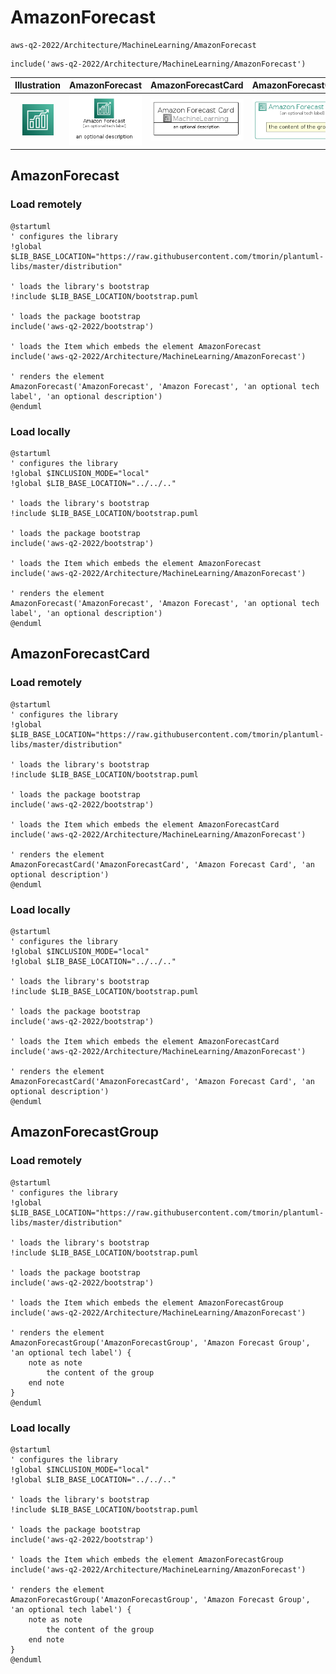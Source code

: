# AmazonForecast


```text
aws-q2-2022/Architecture/MachineLearning/AmazonForecast
```

```text
include('aws-q2-2022/Architecture/MachineLearning/AmazonForecast')
```



| Illustration | AmazonForecast | AmazonForecastCard | AmazonForecastGroup |
| :---: | :---: | :---: | :---: |
| ![illustration for Illustration](../../../aws-q2-2022/Architecture/MachineLearning/AmazonForecast.png) | ![illustration for AmazonForecast](../../../aws-q2-2022/Architecture/MachineLearning/AmazonForecast.Local.png) | ![illustration for AmazonForecastCard](../../../aws-q2-2022/Architecture/MachineLearning/AmazonForecastCard.Local.png) | ![illustration for AmazonForecastGroup](../../../aws-q2-2022/Architecture/MachineLearning/AmazonForecastGroup.Local.png) |




## AmazonForecast

### Load remotely
```plantuml
@startuml
' configures the library
!global $LIB_BASE_LOCATION="https://raw.githubusercontent.com/tmorin/plantuml-libs/master/distribution"

' loads the library's bootstrap
!include $LIB_BASE_LOCATION/bootstrap.puml

' loads the package bootstrap
include('aws-q2-2022/bootstrap')

' loads the Item which embeds the element AmazonForecast
include('aws-q2-2022/Architecture/MachineLearning/AmazonForecast')

' renders the element
AmazonForecast('AmazonForecast', 'Amazon Forecast', 'an optional tech label', 'an optional description')
@enduml
```

### Load locally
```plantuml
@startuml
' configures the library
!global $INCLUSION_MODE="local"
!global $LIB_BASE_LOCATION="../../.."

' loads the library's bootstrap
!include $LIB_BASE_LOCATION/bootstrap.puml

' loads the package bootstrap
include('aws-q2-2022/bootstrap')

' loads the Item which embeds the element AmazonForecast
include('aws-q2-2022/Architecture/MachineLearning/AmazonForecast')

' renders the element
AmazonForecast('AmazonForecast', 'Amazon Forecast', 'an optional tech label', 'an optional description')
@enduml
```

## AmazonForecastCard

### Load remotely
```plantuml
@startuml
' configures the library
!global $LIB_BASE_LOCATION="https://raw.githubusercontent.com/tmorin/plantuml-libs/master/distribution"

' loads the library's bootstrap
!include $LIB_BASE_LOCATION/bootstrap.puml

' loads the package bootstrap
include('aws-q2-2022/bootstrap')

' loads the Item which embeds the element AmazonForecastCard
include('aws-q2-2022/Architecture/MachineLearning/AmazonForecast')

' renders the element
AmazonForecastCard('AmazonForecastCard', 'Amazon Forecast Card', 'an optional description')
@enduml
```

### Load locally
```plantuml
@startuml
' configures the library
!global $INCLUSION_MODE="local"
!global $LIB_BASE_LOCATION="../../.."

' loads the library's bootstrap
!include $LIB_BASE_LOCATION/bootstrap.puml

' loads the package bootstrap
include('aws-q2-2022/bootstrap')

' loads the Item which embeds the element AmazonForecastCard
include('aws-q2-2022/Architecture/MachineLearning/AmazonForecast')

' renders the element
AmazonForecastCard('AmazonForecastCard', 'Amazon Forecast Card', 'an optional description')
@enduml
```

## AmazonForecastGroup

### Load remotely
```plantuml
@startuml
' configures the library
!global $LIB_BASE_LOCATION="https://raw.githubusercontent.com/tmorin/plantuml-libs/master/distribution"

' loads the library's bootstrap
!include $LIB_BASE_LOCATION/bootstrap.puml

' loads the package bootstrap
include('aws-q2-2022/bootstrap')

' loads the Item which embeds the element AmazonForecastGroup
include('aws-q2-2022/Architecture/MachineLearning/AmazonForecast')

' renders the element
AmazonForecastGroup('AmazonForecastGroup', 'Amazon Forecast Group', 'an optional tech label') {
    note as note
        the content of the group
    end note
}
@enduml
```

### Load locally
```plantuml
@startuml
' configures the library
!global $INCLUSION_MODE="local"
!global $LIB_BASE_LOCATION="../../.."

' loads the library's bootstrap
!include $LIB_BASE_LOCATION/bootstrap.puml

' loads the package bootstrap
include('aws-q2-2022/bootstrap')

' loads the Item which embeds the element AmazonForecastGroup
include('aws-q2-2022/Architecture/MachineLearning/AmazonForecast')

' renders the element
AmazonForecastGroup('AmazonForecastGroup', 'Amazon Forecast Group', 'an optional tech label') {
    note as note
        the content of the group
    end note
}
@enduml
```

